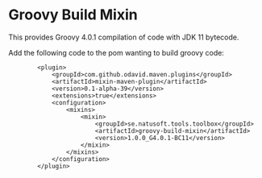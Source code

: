 # Groovy Build Mixin

This provides Groovy 4.0.1 compilation of code with JDK 11 bytecode.

Add the following code to the pom wanting to build groovy code:

            <plugin>
                <groupId>com.github.odavid.maven.plugins</groupId>
                <artifactId>mixin-maven-plugin</artifactId>
                <version>0.1-alpha-39</version>
                <extensions>true</extensions>
                <configuration>
                    <mixins>
                        <mixin>
                            <groupId>se.natusoft.tools.toolbox</groupId>
                            <artifactId>groovy-build-mixin</artifactId>
                            <version>1.0.0_G4.0.1-BC11</version>
                        </mixin>
                    </mixins>
                </configuration>
            </plugin>

